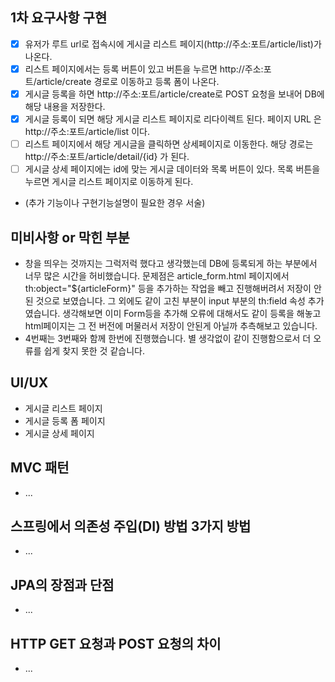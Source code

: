 ## 1차 요구사항 구현
- [x] 유저가 루트 url로 접속시에 게시글 리스트 페이지(http://주소:포트/article/list)가 나온다.
- [x] 리스트 페이지에서는 등록 버튼이 있고 버튼을 누르면 http://주소:포트/article/create 경로로 이동하고 등록 폼이 나온다.
- [x] 게시글 등록을 하면 http://주소:포트/article/create로 POST 요청을 보내어 DB에 해당 내용을 저장한다.
- [x] 게시글 등록이 되면 해당 게시글 리스트 페이지로 리다이렉트 된다. 페이지 URL 은 http://주소:포트/article/list 이다.
- [ ] 리스트 페이지에서 해당 게시글을 클릭하면 상세페이지로 이동한다. 해당 경로는 http://주소:포트/article/detail/{id} 가 된다.
- [ ] 게시글 상세 페이지에는 id에 맞는 게시글 데이터와 목록 버튼이 있다. 목록 버튼을 누르면 게시글 리스트 페이지로 이동하게 된다.

- (추가 기능이나 구현기능설명이 필요한 경우 서술)

## 미비사항 or 막힌 부분
- 창을 띄우는 것까지는 그럭저럭 했다고 생각했는데 DB에 등록되게 하는 부분에서 너무 많은 시간을 허비했습니다.
문제점은 article_form.html 페이지에서 th:object="${articleForm}" 등을 추가하는 작업을 빼고 진행해버려서 저장이 안된 것으로 보였습니다.
그 외에도 같이 고친 부분이 input 부분의 th:field 속성 추가였습니다.
생각해보면 이미 Form등을 추가해 오류에 대해서도 같이 등록을 해놓고 html페이지는 그 전 버전에 머물러서 저장이 안된게 아닐까 추측해보고 있습니다.
- 4번째는 3번째와 함께 한번에 진행했습니다. 별 생각없이 같이 진행함으로서 더 오류를 쉽게 찾지 못한 것 같습니다.

## UI/UX
- 게시글 리스트 페이지
- 게시글 등록 폼 페이지
- 게시글 상세 페이지

## MVC 패턴
- ...

## 스프링에서 의존성 주입(DI) 방법 3가지 방법
- ...

## JPA의 장점과 단점
- ...

## HTTP GET 요청과 POST 요청의 차이
- ...